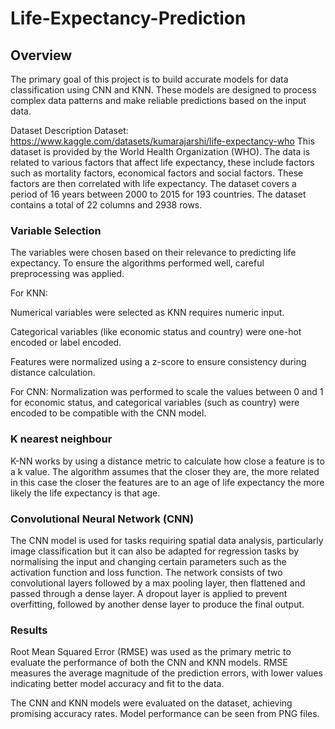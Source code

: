 # Life-Expectancy-Prediction

## Overview 
The primary goal of this project is to build accurate models for data classification using CNN and KNN. These models are designed to process complex data patterns and make reliable predictions based on the input data.

Dataset Description 
Dataset: https://www.kaggle.com/datasets/kumarajarshi/life-expectancy-who
This dataset is provided by the World Health Organization (WHO). The data is related to various factors that affect life expectancy, these include factors such as mortality factors, economical factors and social factors. These factors are then correlated with life expectancy. The dataset covers a period of 16 years between 2000 to 2015 for 193 countries. The dataset contains a total of 22 columns and 2938 rows.

### Variable Selection

The variables were chosen based on their relevance to predicting life expectancy. To ensure the algorithms performed well, careful preprocessing was applied.

For KNN:

Numerical variables were selected as KNN requires numeric input.

Categorical variables (like economic status and country) were one-hot encoded or label encoded.

Features were normalized using a z-score to ensure consistency during distance calculation.

For CNN:
Normalization was performed to scale the values between 0 and 1 for economic status, and categorical variables (such as country) were encoded to be compatible with the CNN model.

### K nearest neighbour 
K-NN works by using a distance metric to calculate how close a feature is to a k value. The algorithm assumes that the closer they are, the more related in this case the closer the features are to an age of life expectancy the more likely the life expectancy is that age.

### Convolutional Neural Network (CNN)

The CNN model is used for tasks requiring spatial data analysis, particularly image classification but it can also be adapted for regression tasks by normalising the input and changing certain parameters such as the activation function and loss function. The network consists of two convolutional layers followed by a max pooling layer, then flattened and passed through a dense layer. A dropout layer is applied to prevent overfitting, followed by another dense layer to produce the final output.

### Results 
Root Mean Squared Error (RMSE) was used as the primary metric to evaluate the performance of both the CNN and KNN models. RMSE measures the average magnitude of the prediction errors, with lower values indicating better model accuracy and fit to the data.

The CNN and KNN models were evaluated on the dataset, achieving promising accuracy rates. Model performance can be seen from PNG files. 
